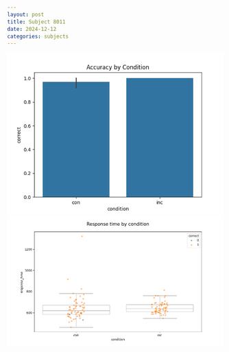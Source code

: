 ```yaml
---
layout: post
title: Subject 8011
date: 2024-12-12
categories: subjects
---
```


![](data/8011/run-1/8011_NF_acc.png)
![](data/8011/run-1/8011_NF_rt.png)
